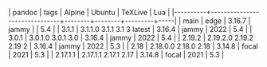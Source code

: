 | pandoc   | tags                          | Alpine | Ubuntu | TeXLive | Lua |
|----------+-------------------------------+--------+--------+---------+-----|
| main     | edge                          | 3.16.7 | jammy  |         | 5.4 |
| 3.1.1    | 3.1.1.0  3.1.1  3.1  3 latest | 3.16.4 | jammy  |    2022 | 5.4 |
| 3.0.1    | 3.0.1.0  3.0.1  3.0           | 3.16.4 | jammy  |    2022 | 5.4 |
| 2.19.2   | 2.19.2.0 2.19.2 2.19 2        | 3.16.4 | jammy  |    2022 | 5.3 |
| 2.18     | 2.18.0.0 2.18.0 2.18          | 3.14.8 | focal  |    2021 | 5.3 |
| 2.17.1.1 | 2.17.1.1 2.17.1 2.17          | 3.14.8 | focal  |    2021 | 5.3 |
